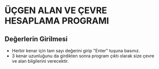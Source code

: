 # ÜÇGEN ALAN VE ÇEVRE HESAPLAMA PROGRAMI
## Değerlerin Girilmesi
* Herbir kenar için tam sayı değerini girip "Enter" tuşuna basınız.
* 3 kenar uzunluğunu da girdikten sonra program çıktı olarak size çevre ve alan bilgilerini verecektir.
